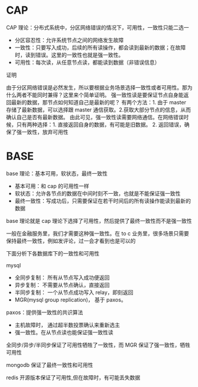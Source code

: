 # CAP

CAP 理论：分布式系统中，分区网络错误的情况下，可用性，一致性只能二选一

- 分区容忍性：允许系统节点之间的网络发生故障
- 一致性：只要写入成功，后续的所有读操作，都会读到最新的数据；在故障时，读到错误。这里的一致性也就是强一致性。
- 可用性：每次读，从任意节点读，都能读到数据（非错误信息）

证明

由于分区网络错误是必然发生，所以要根据业务场景选择一致性或者可用性。那为什么两者不能同时兼得？这里来个简单证明。 强一致性读是要保证节点自身能返回最新的数据，那节点如何知道自己是最新的呢？ 有两个方法：1. 由于 master 存储了最新数据，可以选择跟 master 通信获取。2.获取大部分节点的信息，从而确认自己是否有最新数据。 由此可见，强一致性读需要网络通信。在网络错误时候，只有两种选择：1. 直接返回自身的数据，有可能是旧数据。 2. 返回错误，确保了强一致性，放弃可用性

# BASE

base 理论：基本可用，软状态，最终一致性

- 基本可用：和 cap 的可用性一样
- 软状态：允许各节点的数据在中间时刻不一致，也就是不能保证强一致性
- 最终一致性：写成功后，只需要保证在若干时间后的所有读操作能读到最新的数据

base 理论就是 cap 理论下选择了可用性，然后提供了最终一致性而不是强一致性

一般在金融服务里，我们才需要这种强一致性。在 to c 业务里，很多场景只需要保持最终一致性，例如发评论，过一会才看到也是可以的

下面分析下各数据库下的一致性和可用性

mysql

- 全同步复制： 所有从节点写入成功便返回
- 异步复制： 不需要从节点确认，直接返回
- 半同步复制： 一个从节点成功写入 relay，即刻返回
- MGR(mysql group replication)， 基于 paxos。

paxos：提供强一致性的共识算法

- 主机故障时， 通过超半数投票确认来重新选主
- 强一致性。在从节点读也能保证强一致性读

全同步/异步/半同步保证了可用性牺牲了一致性，而 MGR
保证了强一致性，牺牲可用性

mongodb
保证了最终一致性和可用性

redis
开源版本保证了可用性,但在故障时，有可能丢失数据
